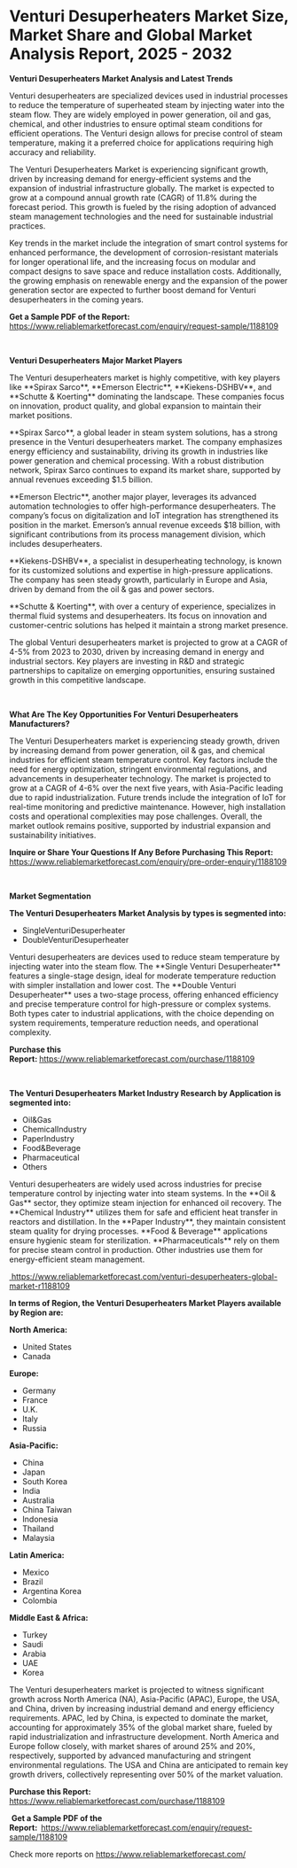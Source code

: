 <p><h1>Venturi Desuperheaters Market Size, Market Share and Global Market Analysis Report, 2025 - 2032</h1></p><p><strong>Venturi Desuperheaters Market Analysis and Latest Trends</strong></p>
<p><p>Venturi desuperheaters are specialized devices used in industrial processes to reduce the temperature of superheated steam by injecting water into the steam flow. They are widely employed in power generation, oil and gas, chemical, and other industries to ensure optimal steam conditions for efficient operations. The Venturi design allows for precise control of steam temperature, making it a preferred choice for applications requiring high accuracy and reliability.</p><p>The Venturi Desuperheaters Market is experiencing significant growth, driven by increasing demand for energy-efficient systems and the expansion of industrial infrastructure globally. The market is expected to grow at a compound annual growth rate (CAGR) of 11.8% during the forecast period. This growth is fueled by the rising adoption of advanced steam management technologies and the need for sustainable industrial practices.</p><p>Key trends in the market include the integration of smart control systems for enhanced performance, the development of corrosion-resistant materials for longer operational life, and the increasing focus on modular and compact designs to save space and reduce installation costs. Additionally, the growing emphasis on renewable energy and the expansion of the power generation sector are expected to further boost demand for Venturi desuperheaters in the coming years.</p></p>
<p><strong>Get a Sample PDF of the Report:&nbsp;</strong> <a href="https://www.reliablemarketforecast.com/enquiry/request-sample/1188109?utm_campaign=1169&utm_medium=2&utm_source=Github&utm_content=ia&utm_term=20012025&utm_id=venturi-desuperheaters">https://www.reliablemarketforecast.com/enquiry/request-sample/1188109</a></p>
<p>&nbsp;</p>
<p><strong>Venturi Desuperheaters Major Market Players</strong></p>
<p><p>The Venturi desuperheaters market is highly competitive, with key players like **Spirax Sarco**, **Emerson Electric**, **Kiekens-DSHBV**, and **Schutte & Koerting** dominating the landscape. These companies focus on innovation, product quality, and global expansion to maintain their market positions.</p><p>**Spirax Sarco**, a global leader in steam system solutions, has a strong presence in the Venturi desuperheaters market. The company emphasizes energy efficiency and sustainability, driving its growth in industries like power generation and chemical processing. With a robust distribution network, Spirax Sarco continues to expand its market share, supported by annual revenues exceeding $1.5 billion.</p><p>**Emerson Electric**, another major player, leverages its advanced automation technologies to offer high-performance desuperheaters. The company’s focus on digitalization and IoT integration has strengthened its position in the market. Emerson’s annual revenue exceeds $18 billion, with significant contributions from its process management division, which includes desuperheaters.</p><p>**Kiekens-DSHBV**, a specialist in desuperheating technology, is known for its customized solutions and expertise in high-pressure applications. The company has seen steady growth, particularly in Europe and Asia, driven by demand from the oil & gas and power sectors.</p><p>**Schutte & Koerting**, with over a century of experience, specializes in thermal fluid systems and desuperheaters. Its focus on innovation and customer-centric solutions has helped it maintain a strong market presence.</p><p>The global Venturi desuperheaters market is projected to grow at a CAGR of 4-5% from 2023 to 2030, driven by increasing demand in energy and industrial sectors. Key players are investing in R&D and strategic partnerships to capitalize on emerging opportunities, ensuring sustained growth in this competitive landscape.</p></p>
<p>&nbsp;</p>
<p><strong>What Are The Key Opportunities For Venturi Desuperheaters Manufacturers?</strong></p>
<p><p>The Venturi Desuperheaters market is experiencing steady growth, driven by increasing demand from power generation, oil & gas, and chemical industries for efficient steam temperature control. Key factors include the need for energy optimization, stringent environmental regulations, and advancements in desuperheater technology. The market is projected to grow at a CAGR of 4-6% over the next five years, with Asia-Pacific leading due to rapid industrialization. Future trends include the integration of IoT for real-time monitoring and predictive maintenance. However, high installation costs and operational complexities may pose challenges. Overall, the market outlook remains positive, supported by industrial expansion and sustainability initiatives.</p></p>
<p><strong>Inquire or Share Your Questions If Any Before Purchasing This Report:</strong> <a href="https://www.reliablemarketforecast.com/enquiry/pre-order-enquiry/1188109?utm_campaign=1169&utm_medium=2&utm_source=Github&utm_content=ia&utm_term=20012025&utm_id=venturi-desuperheaters">https://www.reliablemarketforecast.com/enquiry/pre-order-enquiry/1188109</a></p>
<p>&nbsp;</p>
<p><strong>Market Segmentation</strong></p>
<p><strong>The Venturi Desuperheaters Market Analysis by types is segmented into:</strong></p>
<p><ul><li>SingleVenturiDesuperheater</li><li>DoubleVenturiDesuperheater</li></ul></p>
<p><p>Venturi desuperheaters are devices used to reduce steam temperature by injecting water into the steam flow. The **Single Venturi Desuperheater** features a single-stage design, ideal for moderate temperature reduction with simpler installation and lower cost. The **Double Venturi Desuperheater** uses a two-stage process, offering enhanced efficiency and precise temperature control for high-pressure or complex systems. Both types cater to industrial applications, with the choice depending on system requirements, temperature reduction needs, and operational complexity.</p></p>
<p><strong>Purchase this Report:&nbsp;</strong><a href="https://www.reliablemarketforecast.com/purchase/1188109?utm_campaign=1169&utm_medium=2&utm_source=Github&utm_content=ia&utm_term=20012025&utm_id=venturi-desuperheaters">https://www.reliablemarketforecast.com/purchase/1188109</a></p>
<p>&nbsp;</p>
<p><strong>The Venturi Desuperheaters Market Industry Research by Application is segmented into:</strong></p>
<p><ul><li>Oil&Gas</li><li>ChemicalIndustry</li><li>PaperIndustry</li><li>Food&Beverage</li><li>Pharmaceutical</li><li>Others</li></ul></p>
<p><p>Venturi desuperheaters are widely used across industries for precise temperature control by injecting water into steam systems. In the **Oil & Gas** sector, they optimize steam injection for enhanced oil recovery. The **Chemical Industry** utilizes them for safe and efficient heat transfer in reactors and distillation. In the **Paper Industry**, they maintain consistent steam quality for drying processes. **Food & Beverage** applications ensure hygienic steam for sterilization. **Pharmaceuticals** rely on them for precise steam control in production. Other industries use them for energy-efficient steam management.</p></p>
<p><a href="https://www.reliablemarketforecast.com/venturi-desuperheaters-global-market-r1188109?utm_campaign=1169&utm_medium=2&utm_source=Github&utm_content=ia&utm_term=20012025&utm_id=venturi-desuperheaters">&nbsp;https://www.reliablemarketforecast.com/venturi-desuperheaters-global-market-r1188109</a></p>
<p><strong>In terms of Region, the Venturi Desuperheaters Market Players available by Region are:</strong></p>
<p>
    <p> <strong> North America: </strong>
        <ul>
            <li>United States</li>
            <li>Canada</li>
        </ul>
        </p> 
    <p> <strong> Europe: </strong>
        <ul>
            <li>Germany</li>
            <li>France</li>
            <li>U.K.</li>
            <li>Italy</li>
            <li>Russia</li>
        </ul>
        </p> 
    <p> <strong> Asia-Pacific: </strong>
        <ul>
            <li>China</li>
            <li>Japan</li>
            <li>South Korea</li>
            <li>India</li>
            <li>Australia</li>
            <li>China Taiwan</li>
            <li>Indonesia</li>
            <li>Thailand</li>
            <li>Malaysia</li>
        </ul>
        </p> 
    <p> <strong> Latin America: </strong>
        <ul>
            <li>Mexico</li>
            <li>Brazil</li>
            <li>Argentina Korea</li>
            <li>Colombia</li>
        </ul>
        </p> 
    <p> <strong> Middle East & Africa: </strong>
        <ul>
            <li>Turkey</li>
            <li>Saudi</li>
            <li>Arabia</li>
            <li>UAE</li>
            <li>Korea</li>
        </ul>
    </p>
    </p>
<p><p>The Venturi desuperheaters market is projected to witness significant growth across North America (NA), Asia-Pacific (APAC), Europe, the USA, and China, driven by increasing industrial demand and energy efficiency requirements. APAC, led by China, is expected to dominate the market, accounting for approximately 35% of the global market share, fueled by rapid industrialization and infrastructure development. North America and Europe follow closely, with market shares of around 25% and 20%, respectively, supported by advanced manufacturing and stringent environmental regulations. The USA and China are anticipated to remain key growth drivers, collectively representing over 50% of the market valuation.</p></p>
<p><strong>Purchase this Report: </strong><a href="https://www.reliablemarketforecast.com/purchase/1188109?utm_campaign=1169&utm_medium=2&utm_source=Github&utm_content=ia&utm_term=20012025&utm_id=venturi-desuperheaters">https://www.reliablemarketforecast.com/purchase/1188109</a></p>
<p>&nbsp;<strong>Get a Sample PDF of the Report:&nbsp;&nbsp;</strong><a href="https://www.reliablemarketforecast.com/enquiry/request-sample/1188109?utm_campaign=1169&utm_medium=2&utm_source=Github&utm_content=ia&utm_term=20012025&utm_id=venturi-desuperheaters">https://www.reliablemarketforecast.com/enquiry/request-sample/1188109</a></p>
<p><strong></strong></p>
<p>Check more reports on <a href="https://www.reliablemarketforecast.com/?utm_campaign=1169&utm_medium=2&utm_source=Github&utm_content=ia&utm_term=20012025&utm_id=venturi-desuperheaters">https://www.reliablemarketforecast.com/</a></p>
